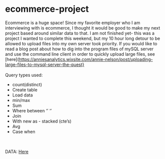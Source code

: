 # ecommerce-project
Ecommerce is a huge space! Since my favorite employer who I am interviewing with is ecommerce, I thought it would be good to make my next project based around similar data to that. I am not finished yet- this was a project I wanted to complete this weekend, but my 10 hour long detour to be allowed to upload files into my own server took priority. If you would like to read a blog post about how to dig into the program files of mySQL server and use the command line client in order to quickly upload large files, see [here](https://anniesanalytics.wixsite.com/annie-nelson/post/uploading-large-files-to-mysql-server-the-quest}
<br><br>
Query types used:
- count(distinct)
- Create table
- Load data
- min/max
- Sum
- Where between ‘’ ‘’
- Join
- With new as - stacked (cte’s)
- Avg
- Case when

<br><br>
DATA: [Here](https://www.kaggle.com/datasets/manjeetsingh/retaildataset)
